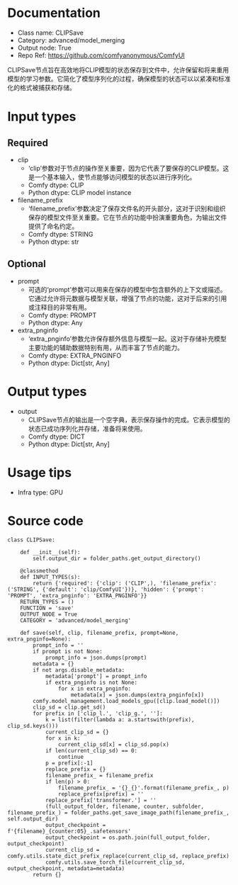 # Documentation
- Class name: CLIPSave
- Category: advanced/model_merging
- Output node: True
- Repo Ref: https://github.com/comfyanonymous/ComfyUI

CLIPSave节点旨在高效地将CLIP模型的状态保存到文件中，允许保留和将来重用模型的学习参数。它简化了模型序列化的过程，确保模型的状态可以以紧凑和标准化的格式被捕获和存储。

# Input types
## Required
- clip
    - ‘clip’参数对于节点的操作至关重要，因为它代表了要保存的CLIP模型。这是一个基本输入，使节点能够访问模型的状态以进行序列化。
    - Comfy dtype: CLIP
    - Python dtype: CLIP model instance
- filename_prefix
    - ‘filename_prefix’参数决定了保存文件名的开头部分，这对于识别和组织保存的模型文件至关重要。它在节点的功能中扮演重要角色，为输出文件提供了命名约定。
    - Comfy dtype: STRING
    - Python dtype: str
## Optional
- prompt
    - 可选的‘prompt’参数可以用来在保存的模型中包含额外的上下文或描述。它通过允许将元数据与模型关联，增强了节点的功能，这对于后来的引用或注释目的非常有用。
    - Comfy dtype: PROMPT
    - Python dtype: Any
- extra_pnginfo
    - ‘extra_pnginfo’参数允许保存额外信息与模型一起。这对于存储补充模型主要功能的辅助数据特别有用，从而丰富了节点的能力。
    - Comfy dtype: EXTRA_PNGINFO
    - Python dtype: Dict[str, Any]

# Output types
- output
    - CLIPSave节点的输出是一个空字典，表示保存操作的完成。它表示模型的状态已成功序列化并存储，准备将来使用。
    - Comfy dtype: DICT
    - Python dtype: Dict[str, Any]

# Usage tips
- Infra type: GPU

# Source code
```
class CLIPSave:

    def __init__(self):
        self.output_dir = folder_paths.get_output_directory()

    @classmethod
    def INPUT_TYPES(s):
        return {'required': {'clip': ('CLIP',), 'filename_prefix': ('STRING', {'default': 'clip/ComfyUI'})}, 'hidden': {'prompt': 'PROMPT', 'extra_pnginfo': 'EXTRA_PNGINFO'}}
    RETURN_TYPES = ()
    FUNCTION = 'save'
    OUTPUT_NODE = True
    CATEGORY = 'advanced/model_merging'

    def save(self, clip, filename_prefix, prompt=None, extra_pnginfo=None):
        prompt_info = ''
        if prompt is not None:
            prompt_info = json.dumps(prompt)
        metadata = {}
        if not args.disable_metadata:
            metadata['prompt'] = prompt_info
            if extra_pnginfo is not None:
                for x in extra_pnginfo:
                    metadata[x] = json.dumps(extra_pnginfo[x])
        comfy.model_management.load_models_gpu([clip.load_model()])
        clip_sd = clip.get_sd()
        for prefix in ['clip_l.', 'clip_g.', '']:
            k = list(filter(lambda a: a.startswith(prefix), clip_sd.keys()))
            current_clip_sd = {}
            for x in k:
                current_clip_sd[x] = clip_sd.pop(x)
            if len(current_clip_sd) == 0:
                continue
            p = prefix[:-1]
            replace_prefix = {}
            filename_prefix_ = filename_prefix
            if len(p) > 0:
                filename_prefix_ = '{}_{}'.format(filename_prefix_, p)
                replace_prefix[prefix] = ''
            replace_prefix['transformer.'] = ''
            (full_output_folder, filename, counter, subfolder, filename_prefix_) = folder_paths.get_save_image_path(filename_prefix_, self.output_dir)
            output_checkpoint = f'{filename}_{counter:05}_.safetensors'
            output_checkpoint = os.path.join(full_output_folder, output_checkpoint)
            current_clip_sd = comfy.utils.state_dict_prefix_replace(current_clip_sd, replace_prefix)
            comfy.utils.save_torch_file(current_clip_sd, output_checkpoint, metadata=metadata)
        return {}
```